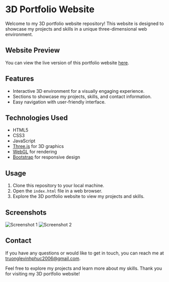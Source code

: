 # 3D Portfolio Website

Welcome to my 3D portfolio website repository! This website is designed to showcase my projects and skills in a unique three-dimensional web environment.

## Website Preview

You can view the live version of this portfolio website [here](https://slowey-home.vercel.app/).

## Features

- Interactive 3D environment for a visually engaging experience.
- Sections to showcase my projects, skills, and contact information.
- Easy navigation with user-friendly interface.

## Technologies Used

- HTML5
- CSS3
- JavaScript
- [Three.js](https://threejs.org/) for 3D graphics
- [WebGL](https://developer.mozilla.org/en-US/docs/Web/API/WebGL_API) for rendering
- [Bootstrap](https://getbootstrap.com/) for responsive design

## Usage

1. Clone this repository to your local machine.
2. Open the `index.html` file in a web browser.
3. Explore the 3D portfolio website to view my projects and skills.

## Screenshots

![Screenshot 1](screenshots/screenshot1.gif)
![Screenshot 2](screenshots/screenshot2.gif)

## Contact

If you have any questions or would like to get in touch, you can reach me at [truonglevinhphuc2006@gmail.com](mailto:truonglevinhphuc2006@gmail.com).

Feel free to explore my projects and learn more about my skills. Thank you for visiting my 3D portfolio website!

